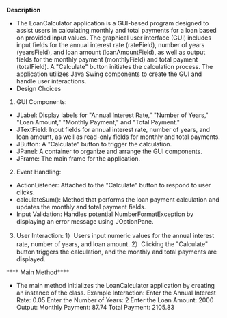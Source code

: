 ****Description****
 * The LoanCalculator application is a GUI-based program designed to assist users in calculating monthly and total payments for a loan based on provided input values. The graphical user interface (GUI) includes input fields for the annual interest rate (rateField), number of years (yearsField), and loan amount (loanAmountField), as well as output fields for the monthly payment (monthlyField) and total payment (totalField). A "Calculate" button initiates the calculation process. The application utilizes Java Swing components to create the GUI and handle user interactions.
 * Design Choices
1. GUI Components:
- JLabel: Display labels for "Annual Interest Rate," "Number of Years," "Loan Amount," "Monthly Payment," and "Total Payment."
- JTextField: Input fields for annual interest rate, number of years, and loan amount, as well as read-only fields for monthly and total payments.
- JButton: A "Calculate" button to trigger the calculation.
- JPanel: A container to organize and arrange the GUI components.
- JFrame: The main frame for the application.
2. Event Handling:
- ActionListener: Attached to the "Calculate" button to respond to user clicks.
- calculateSum(): Method that performs the loan payment calculation and updates the monthly and total payment fields.
- Input Validation: Handles potential NumberFormatException by displaying an error message using JOptionPane.
3. User Interaction:
1）Users input numeric values for the annual interest rate, number of years, and loan amount.
2）Clicking the "Calculate" button triggers the calculation, and the monthly and total payments are displayed.

**** Main Method****
 * The main method initializes the LoanCalculator application by creating an instance of the class.
Example Interaction:
Enter the Annual Interest Rate: 0.05
Enter the Number of Years: 2
Enter the Loan Amount: 2000
Output:
Monthly Payment: 87.74
Total Payment: 2105.83

